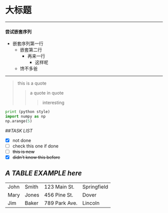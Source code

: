 大标题
==

---
#### 尝试嵌套序列
- 嵌套序列第一行
  + 嵌套第二行
    + 再来一行
      - 这样呢
  + 馋不多爸

 ---
> this is a quote
>> a quote in quote
>>> interesting

```python
print (python style)
import numpy as np
np.arange(5)

```

##*TASK LIST*
- [x] not done
- [ ] check this one if done
- [ ] ~~this is new~~
- [x] ~~didn't know this before~~

***A TABLE EXAMPLE here***
---



<table>
   <tr>
      <td>John</td>
      <td>Smith</td>
      <td>123 Main St.</td>
      <td>Springfield</td>
   </tr>
   <tr>
      <td>Mary</td>
      <td>Jones</td>
      <td>456 Pine St.</td>
      <td>Dover</td>
   </tr>
   <tr>
      <td>Jim</td>
      <td>Baker</td>
      <td>789 Park Ave.</td>
      <td>Lincoln</td>
   </tr>
</table>
